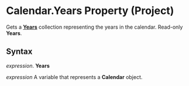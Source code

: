 
# Calendar.Years Property (Project)

Gets a  **[Years](3aa139cf-2fc2-7039-5659-8e2d833b5a4f.md)** collection representing the years in the calendar. Read-only **Years**.


## Syntax

 _expression_. **Years**

 _expression_ A variable that represents a **Calendar** object.

